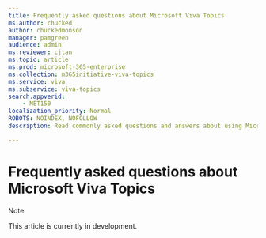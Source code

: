 ```yaml
---
title: Frequently asked questions about Microsoft Viva Topics
ms.author: chucked
author: chuckedmonson
manager: pamgreen
audience: admin
ms.reviewer: cjtan
ms.topic: article
ms.prod: microsoft-365-enterprise
ms.collection: m365initiative-viva-topics
ms.service: viva 
ms.subservice: viva-topics 
search.appverid:
    - MET150  
localization_priority: Normal
ROBOTS: NOINDEX, NOFOLLOW
description: Read commonly asked questions and answers about using Microsoft Viva Topics.

---
```


# Frequently asked questions about Microsoft Viva Topics 

> [!Note] 
> This article is currently in development.

